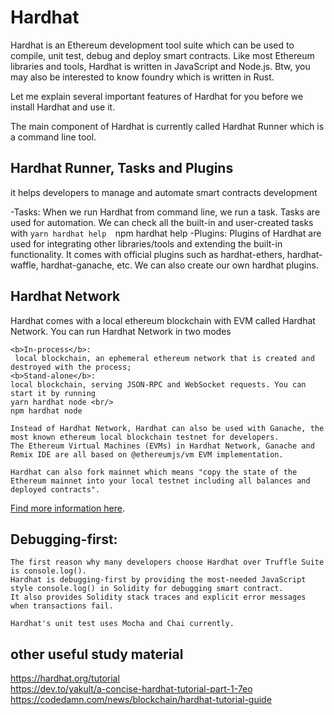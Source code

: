 # Hardhat

Hardhat is an Ethereum development tool suite which can be used to compile, 
unit test, debug and deploy smart contracts. Like most Ethereum libraries and tools, 
Hardhat is written in JavaScript and Node.js. Btw, you may also be interested to know foundry 
which is written in Rust.
	
Let me explain several important features of Hardhat for you before we install Hardhat and use it.

The main component of Hardhat is currently called Hardhat Runner which is a command line tool.


## Hardhat Runner, Tasks and Plugins

it helps developers to manage and automate smart contracts development

 -Tasks:
     When we run Hardhat from command line, we run a task. Tasks are used for automation. 
	 We can check all the built-in and user-created tasks with 
	 ```yarn hardhat help 
	 ```npm hardhat help
 -Plugins:
	 Plugins of Hardhat are used for integrating other libraries/tools and extending the built-in functionality. 
	 It comes with official plugins such as hardhat-ethers, hardhat-waffle, hardhat-ganache, etc.
	 We can also create our own hardhat plugins.
	 

	 
## Hardhat Network
Hardhat comes with a local ethereum blockchain with EVM called Hardhat Network. You can run Hardhat Network in two modes
	
	<b>In-process</b>:
	 local blockchain, an ephemeral ethereum network that is created and destroyed with the process;
	<b>Stand-alone</b>:
	local blockchain, serving JSON-RPC and WebSocket requests. You can start it by running
	yarn hardhat node <br/>
	npm hardhat node
	
	Instead of Hardhat Network, Hardhat can also be used with Ganache, the most known ethereum local blockchain testnet for developers. 
	The Ethereum Virtual Machines (EVMs) in Hardhat Network, Ganache and Remix IDE are all based on @ethereumjs/vm EVM implementation.

	Hardhat can also fork mainnet which means "copy the state of the Ethereum mainnet into your local testnet including all balances and deployed contracts".
[Find more information here](https://hardhat.org/hardhat-network/guides/mainnet-forking.html).

## Debugging-first:
	The first reason why many developers choose Hardhat over Truffle Suite is console.log(). 
	Hardhat is debugging-first by providing the most-needed JavaScript style console.log() in Solidity for debugging smart contract. 
	It also provides Solidity stack traces and explicit error messages when transactions fail.
	
	Hardhat's unit test uses Mocha and Chai currently.
	
## other useful study material
https://hardhat.org/tutorial <br/>
https://dev.to/yakult/a-concise-hardhat-tutorial-part-1-7eo <br/>
https://codedamn.com/news/blockchain/hardhat-tutorial-guide
	
	
